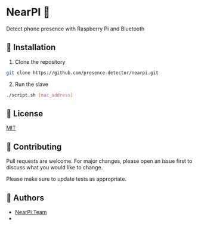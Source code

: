 # NearPI 🔗

Detect phone presence with Raspberry Pi and Bluetooth

## 🚀 Installation 

1.  Clone the repository

```bash
git clone https://github.com/presence-detector/nearpi.git
```

2.  Run the slave

```bash
./script.sh [mac_address]
```

## 📜 License

[MIT](https://choosealicense.com/licenses/mit/)

## 🫶 Contributing

Pull requests are welcome. For major changes, please open an issue first to discuss what you would like to change.

Please make sure to update tests as appropriate.

## 🔰 Authors

-   [NearPi Team](https://github.com/presence-detector)
-